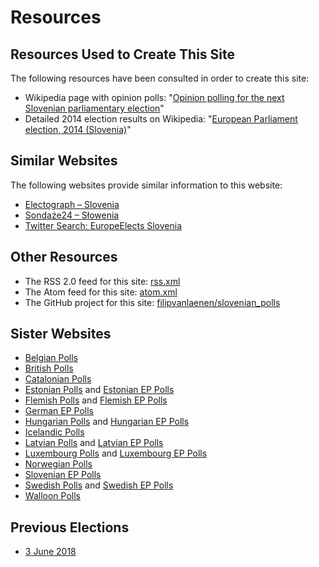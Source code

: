 # Resources

## Resources Used to Create This Site

The following resources have been consulted in order to create this site:

+ Wikipedia page with opinion polls: "[Opinion polling for the next Slovenian parliamentary election](https://en.wikipedia.org/wiki/Opinion_polling_for_the_next_Slovenian_parliamentary_election)"
+ Detailed 2014 election results on Wikipedia: "[European Parliament election, 2014 (Slovenia)](https://en.wikipedia.org/wiki/European_Parliament_election,_2014_(Slovenia))"

## Similar Websites

The following websites provide similar information to this website:

+ [Electograph – Slovenia](http://www.electograph.com/search/label/Slovenia)
+ [Sondaże24 – Słowenia](https://sondaze24.eu/panstwo/slowenia/)
+ [Twitter Search: EuropeElects Slovenia](https://twitter.com/search?f=tweets&vertical=default&q=europeelects%20slovenia&src=typd)

## Other Resources

+ The RSS 2.0 feed for this site: [rss.xml](rss.xml)
+ The Atom feed for this site: [atom.xml](atom.xml)
+ The GitHub project for this site: [filipvanlaenen/slovenian_polls](https://github.com/filipvanlaenen/slovenian_polls)

## Sister Websites

+ [Belgian Polls](https://filipvanlaenen.github.io/belgian_polls/)
+ [British Polls](https://filipvanlaenen.github.io/british_polls/)
+ [Catalonian Polls](https://filipvanlaenen.github.io/catalonian_polls/)
+ [Estonian Polls](https://filipvanlaenen.github.io/estonian_polls/) and [Estonian EP Polls](https://filipvanlaenen.github.io/estonian_ep_polls/)
+ [Flemish Polls](https://filipvanlaenen.github.io/flemish_polls/) and [Flemish EP Polls](https://filipvanlaenen.github.io/flemish_ep_polls/)
+ [German EP Polls](https://filipvanlaenen.github.io/german_ep_polls/)
+ [Hungarian Polls](https://filipvanlaenen.github.io/hungarian_polls/) and [Hungarian EP Polls](https://filipvanlaenen.github.io/hungarian_ep_polls/)
+ [Icelandic Polls](https://filipvanlaenen.github.io/icelandic_polls/)
+ [Latvian Polls](https://filipvanlaenen.github.io/latvian_polls/) and [Latvian EP Polls](https://filipvanlaenen.github.io/latvian_ep_polls/)
+ [Luxembourg Polls](https://filipvanlaenen.github.io/luxembourg_polls/) and [Luxembourg EP Polls](https://filipvanlaenen.github.io/luxembourg_ep_polls/)
+ [Norwegian Polls](https://filipvanlaenen.github.io/norwegian_polls/)
+ [Slovenian EP Polls](https://filipvanlaenen.github.io/slovenian_ep_polls/)
+ [Swedish Polls](https://filipvanlaenen.github.io/swedish_polls/) and [Swedish EP Polls](https://filipvanlaenen.github.io/swedish_ep_polls/)
+ [Walloon Polls](https://filipvanlaenen.github.io/walloon_polls/)

## Previous Elections

+ [3 June 2018](20180603/index.html)
